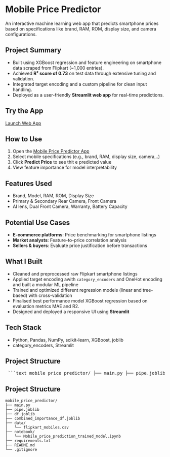 
#  Mobile Price Predictor

An interactive machine learning web app that predicts smartphone prices based on specifications like brand, RAM, ROM, display size, and camera configurations.


## Project Summary
- Built using XGBoost regression and feature engineering on smartphone data scraped from Flipkart (~1,000 entries).
- Achieved **R² score of 0.73** on test data through extensive tuning and validation.
- Integrated target encoding and a custom pipeline for clean input handling.
- Deployed as a user-friendly **Streamlit web app** for real-time predictions.


## Try the App
 [Launch Web App](https://mobile-price-predictor-kp123.streamlit.app/)


## How to Use
1. Open the [Mobile Price Predictor App](https://mobile-price-predictor-kp123.streamlit.app/)
2. Select mobile specifications (e.g., brand, RAM, display size, camera,..)
3. Click **Predict Price** to see thit e predicted value
4. View feature importance for model interpretability


## Features Used
- Brand, Model, RAM, ROM, Display Size
- Primary & Secondary Rear Camera, Front Camera
- AI lens, Dual Front Camera, Warranty, Battery Capacity


##  Potential Use Cases
-  **E-commerce platforms**: Price benchmarking for smartphone listings
-  **Market analysts**: Feature-to-price correlation analysis
-  **Sellers & buyers**: Evaluate price justification before transactions


##  What I Built
- Cleaned and preprocessed raw Flipkart smartphone listings
- Applied target encoding awith `category_encoders` and OneHot encoding and built a modular ML pipeline
- Trained and optimized different regression models (linear and tree-based) with cross-validation
- Finalised best performance model XGBoost regression based on evaluation metrics MAE and R2.  
- Designed and deployed a responsive UI using **Streamlit**


## Tech Stack
- Python, Pandas, NumPy, scikit-learn, XGBoost, joblib
- category_encoders, Streamlit

## Project Structure

<pre lang="markdown"> ```text mobile_price_predictor/ ├── main.py ├── pipe.joblib ├── df.joblib ├── combined_importance_df.joblib ├── data/ │ └── flipkart_mobiles.csv ├── notebook/ │ └── Mobile_price_prediction_trained_model.ipynb ├── requirements.txt ├── README.md └── .gitignore ``` </pre>

## Project Structure

```text
mobile_price_predictor/
├── main.py
├── pipe.joblib
├── df.joblib
├── combined_importance_df.joblib
├── data/
│   └── flipkart_mobiles.csv
├── notebook/
│   └── Mobile_price_prediction_trained_model.ipynb
├── requirements.txt
├── README.md
└── .gitignore
